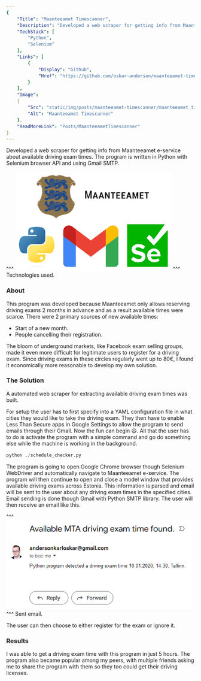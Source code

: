 ```yaml
---
{
    "Title": "Maanteeamet Timescanner",
    "Description": "Developed a web scraper for getting info from Maanteeamet e-service about available driving exam times.",
    "TechStack": [ 
        "Python", 
        "Selenium"
    ],
    "Links": [
        {
            "Display": "Github",
            "Href": "https://github.com/oskar-anderson/maanteeamet-timescanner"
        }
    ],
    "Image":
    {
        "Src": "static/img/posts/maanteeamet-timescanner/maanteeamet_timescanner_used_tech.png",
        "Alt": "Maanteeamet Timescanner"
    },
    "ReadMoreLink": "Posts/MaanteeametTimescanner"
}
---
```

Developed a web scraper for getting info from Maanteeamet e-service about available driving exam times.
The program is written in Python with Selenium browser API and using Gmail SMTP.

^^^
![Used technologies](static/img/posts/maanteeamet-timescanner/maanteeamet_timescanner_used_tech.png)
^^^ Technologies used.

### About

This program was developed because Maanteeamet only allows reserving driving exams 2 months in advance and as a result available times were scarce.
There were 2 primary sources of new available times:

* Start of a new month.
* People cancelling their registration.

The bloom of underground markets, like Facebook exam selling groups, made it even more difficult for legitimate users to register for a driving exam.
Since driving exams in these circles regularly went up to 80€, I found it economically more reasonable to develop my own solution.

### The Solution

A automated web scraper for extracting available driving exam times was built.

For setup the user has to first specify into a YAML configuration file in what cities they would like to take the driving exam.
They then have to enable Less Than Secure apps in Google Settings to allow the program to send emails through their Gmail. 
Now the fun can begin 😃. 
All that the user has to do is activate the program with a simple command and go do something else while the machine is working in the background.

```python
python ./schedule_checker.py
```

The program is going to open Google Chrome browser though Selenium WebDriver and automatically navigate to Maanteeamet e-service.
The program will then continue to open and close a model window that provides available driving exams across Estonia.
This information is parsed and email will be sent to the user about any driving exam times in the specified cities.
Email sending is done though Gmail with Python SMTP library.
The user will then receive an email like this.

^^^
![Sent email](static/img/posts/maanteeamet-timescanner/available-MTA-driving-exam-time-found.png)
^^^ Sent email.

The user can then choose to either register for the exam or ignore it.

### Results

I was able to get a driving exam time with this program in just 5 hours.
The program also became popular among my peers, with multiple friends asking me to share the program with them so they too could get their driving licenses.
